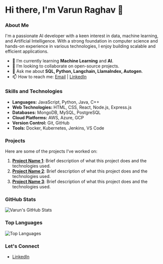 # Hi there, I'm Varun Raghav 👋

### About Me

I'm a passionate AI developer with a keen interest in data, machine learning, and Artificial Intelligence. With a strong foundation in computer science and hands-on experience in various technologies, I enjoy building scalable and efficient applications.

- 🌱 I’m currently learning **Machine Learning** and **AI**.
- 👯 I’m looking to collaborate on open-source projects.
- 💬 Ask me about **SQL, Python, Langchain, LlamaIndex, Autogen**.
- 📫 How to reach me: [Email](mailto:vrbalakr@asu.edu) | [LinkedIn](https://www.linkedin.com/in/varunraghavb)

### Skills and Technologies

- **Languages:** JavaScript, Python, Java, C++
- **Web Technologies:** HTML, CSS, React, Node.js, Express.js
- **Databases:** MongoDB, MySQL, PostgreSQL
- **Cloud Platforms:** AWS, Azure, GCP
- **Version Control:** Git, GitHub
- **Tools:** Docker, Kubernetes, Jenkins, VS Code

### Projects

Here are some of the projects I've worked on:

1. **[Project Name 1](https://github.com/varunraghav/project1)**: Brief description of what this project does and the technologies used.
2. **[Project Name 2](https://github.com/varunraghav/project2)**: Brief description of what this project does and the technologies used.
3. **[Project Name 3](https://github.com/varunraghav/project3)**: Brief description of what this project does and the technologies used.

### GitHub Stats

![Varun's GitHub Stats](https://github-readme-stats.vercel.app/api?username=varunraghav&show_icons=true&theme=radical)

### Top Languages

![Top Languages](https://github-readme-stats.vercel.app/api/top-langs/?username=varunraghav&layout=compact&theme=radical)

### Let's Connect

- [LinkedIn](https://www.linkedin.com/in/your-profile)



<!--
**varunraghav/varunraghav** is a ✨ _special_ ✨ repository because its `README.md` (this file) appears on your GitHub profile.
-->

